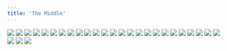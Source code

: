 ```yaml
---
title: 'The Middle'
---
```


![](vamp40.jpg)
![](vamp41.jpg)
![](vamp42.jpg)
![](vamp43.jpg)
![](vamp44.jpg)
![](vamp45.jpg)
![](vamp46.jpg)
![](vamp47.jpg)
![](vamp48.jpg)
![](vamp49.jpg)
![](vamp50.jpg)
![](vamp51.jpg)
![](vamp52.jpg)
![](vamp53.jpg)
![](vamp54.jpg)
![](vamp55.jpg)
![](vamp56.jpg)
![](vamp57.jpg)
![](vamp58.jpg)
![](vamp59.jpg)
![](vamp60.jpg)
![](vamp61.jpg)
![](vamp62.jpg)
![](vamp63.jpg)
![](vamp64.jpg)
![](vamp65.jpg)
![](vamp66.jpg)
![](vamp67.jpg)